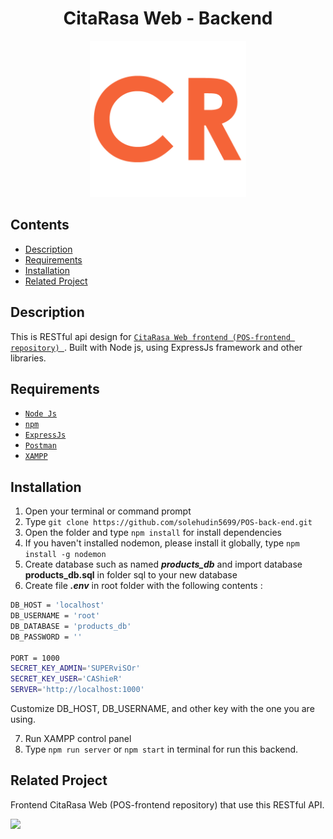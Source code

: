 <h1 align="center">CitaRasa Web - Backend</h1>

<div align="center">
    <img width="250" src="https://raw.githubusercontent.com/solehudin5699/POS-frontend/master/public/logo512.png">
</div>

## Contents

- [Description](#description)
- [Requirements](#requirements)
- [Installation](#installation)
- [Related Project](#related-project)

## Description

This is RESTful api design for
[`CitaRasa Web frontend (POS-frontend repository) `](https://github.com/solehudin5699/POS-frontend.git).
Built with Node js, using ExpressJs framework and other libraries.

## Requirements

- [`Node Js`](https://nodejs.org/en/)
- [`npm`](https://www.npmjs.com/get-npm)
- [`ExpressJs`](https://expressjs.com/)
- [`Postman`](https://www.postman.com/downloads/)
- [`XAMPP`](https://www.apachefriends.org/index.html)

## Installation

1. Open your terminal or command prompt
2. Type `git clone https://github.com/solehudin5699/POS-back-end.git`
3. Open the folder and type `npm install` for install dependencies
4. If you haven't installed nodemon, please install it globally, type
   `npm install -g nodemon`
5. Create database such as named **_products_db_** and import database
   **products_db.sql** in folder sql to your new database
6. Create file **_.env_** in root folder with the following contents :

```bash
DB_HOST = 'localhost'
DB_USERNAME = 'root'
DB_DATABASE = 'products_db'
DB_PASSWORD = ''

PORT = 1000
SECRET_KEY_ADMIN='SUPERviSOr'
SECRET_KEY_USER='CAShieR'
SERVER='http://localhost:1000'
```

Customize DB_HOST, DB_USERNAME, and other key with the one you are using.

7. Run XAMPP control panel
8. Type `npm run server` or `npm start` in terminal for run this backend.

## Related Project

Frontend CitaRasa Web (POS-frontend repository) that use this RESTful API.

<a href="https://github.com/solehudin5699/POS-frontend.git">
<img src="https://img.shields.io/badge/CitaRasa--Web%20Frontend-Repository-blue.svg?style=popout&logo=github"/>
</a>
